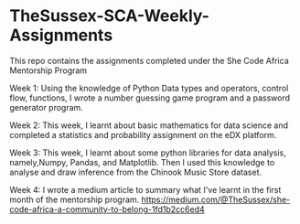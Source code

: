 # TheSussex-SCA-Weekly-Assignments
This repo contains the assignments completed under the She Code Africa Mentorship Program

Week 1: Using the knowledge of Python Data types and operators, control flow, functions, I wrote a number guessing game program and a password generator program.

Week 2: This week, I learnt about basic mathematics for data science and completed a statistics and probability assignment on the eDX platform.

Week 3: This week, I learnt about some python libraries for data analysis, namely,Numpy, Pandas, and Matplotlib. Then I used this knowledge to analyse and draw inference from the Chinook Music Store dataset.

Week 4: I wrote a medium article to summary what I've learnt in the first month of the mentorship program. https://medium.com/@TheSussex/she-code-africa-a-community-to-belong-1fd1b2cc6ed4
